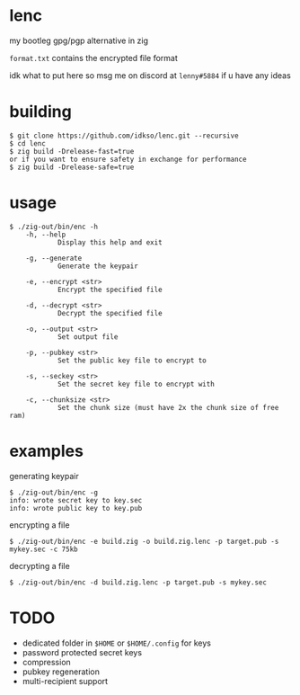 # lenc
my bootleg gpg/pgp alternative in zig

`format.txt` contains the encrypted file format

idk what to put here so msg me on discord at `lenny#5884` if u have any ideas

# building
```
$ git clone https://github.com/idkso/lenc.git --recursive
$ cd lenc
$ zig build -Drelease-fast=true
or if you want to ensure safety in exchange for performance
$ zig build -Drelease-safe=true
```

# usage
```
$ ./zig-out/bin/enc -h
    -h, --help
            Display this help and exit

    -g, --generate
            Generate the keypair

    -e, --encrypt <str>
            Encrypt the specified file

    -d, --decrypt <str>
            Decrypt the specified file

    -o, --output <str>
            Set output file

    -p, --pubkey <str>
            Set the public key file to encrypt to

    -s, --seckey <str>
            Set the secret key file to encrypt with

    -c, --chunksize <str>
            Set the chunk size (must have 2x the chunk size of free ram)
```

# examples
generating keypair
```
$ ./zig-out/bin/enc -g
info: wrote secret key to key.sec
info: wrote public key to key.pub
```
encrypting a file
```
$ ./zig-out/bin/enc -e build.zig -o build.zig.lenc -p target.pub -s mykey.sec -c 75kb
```
decrypting a file
```
$ ./zig-out/bin/enc -d build.zig.lenc -p target.pub -s mykey.sec
```
# TODO
- dedicated folder in `$HOME` or `$HOME/.config` for keys
- password protected secret keys
- compression
- pubkey regeneration
- multi-recipient support
